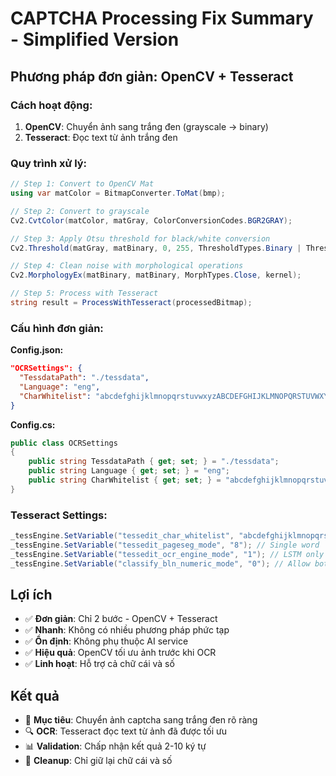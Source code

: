 # CAPTCHA Processing Fix Summary - Simplified Version

## Phương pháp đơn giản: OpenCV + Tesseract

### **Cách hoạt động:**
1. **OpenCV**: Chuyển ảnh sang trắng đen (grayscale → binary)
2. **Tesseract**: Đọc text từ ảnh trắng đen

### **Quy trình xử lý:**

```csharp
// Step 1: Convert to OpenCV Mat
using var matColor = BitmapConverter.ToMat(bmp);

// Step 2: Convert to grayscale  
Cv2.CvtColor(matColor, matGray, ColorConversionCodes.BGR2GRAY);

// Step 3: Apply Otsu threshold for black/white conversion
Cv2.Threshold(matGray, matBinary, 0, 255, ThresholdTypes.Binary | ThresholdTypes.Otsu);

// Step 4: Clean noise with morphological operations
Cv2.MorphologyEx(matBinary, matBinary, MorphTypes.Close, kernel);

// Step 5: Process with Tesseract
string result = ProcessWithTesseract(processedBitmap);
```

### **Cấu hình đơn giản:**

**Config.json:**
```json
"OCRSettings": {
  "TessdataPath": "./tessdata",
  "Language": "eng",
  "CharWhitelist": "abcdefghijklmnopqrstuvwxyzABCDEFGHIJKLMNOPQRSTUVWXYZ0123456789"
}
```

**Config.cs:**
```csharp
public class OCRSettings
{
    public string TessdataPath { get; set; } = "./tessdata";
    public string Language { get; set; } = "eng";
    public string CharWhitelist { get; set; } = "abcdefghijklmnopqrstuvwxyzABCDEFGHIJKLMNOPQRSTUVWXYZ0123456789";
}
```

### **Tesseract Settings:**
```csharp
_tessEngine.SetVariable("tessedit_char_whitelist", "abcdefghijklmnopqrstuvwxyz0123456789ABCDEFGHIJKLMNOPQRSTUVWXYZ");
_tessEngine.SetVariable("tessedit_pageseg_mode", "8"); // Single word
_tessEngine.SetVariable("tessedit_ocr_engine_mode", "1"); // LSTM only
_tessEngine.SetVariable("classify_bln_numeric_mode", "0"); // Allow both letters and numbers
```

## Lợi ích

- ✅ **Đơn giản**: Chỉ 2 bước - OpenCV + Tesseract
- ✅ **Nhanh**: Không có nhiều phương pháp phức tạp
- ✅ **Ổn định**: Không phụ thuộc AI service
- ✅ **Hiệu quả**: OpenCV tối ưu ảnh trước khi OCR
- ✅ **Linh hoạt**: Hỗ trợ cả chữ cái và số

## Kết quả

- 🎯 **Mục tiêu**: Chuyển ảnh captcha sang trắng đen rõ ràng
- 🔍 **OCR**: Tesseract đọc text từ ảnh đã được tối ưu
- 📊 **Validation**: Chấp nhận kết quả 2-10 ký tự
- 🧹 **Cleanup**: Chỉ giữ lại chữ cái và số